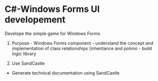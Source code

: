 # C#-Windows Forms UI developement

Develope the simple game for Windows Forms

  1. Purpose 
    - Windows Forms component 
    - understand the concept and implementation of class relationships (inheritance and polimo
    - build logic library
    
  2. Use SandCastle
  - Generate technical documentation using SandCastle
